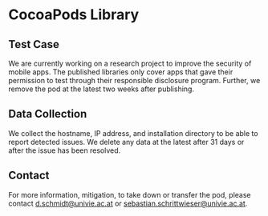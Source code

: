 CocoaPods Library
================


## Test Case
We are currently working on a research project to improve the security of mobile apps.
The published libraries only cover apps that gave their permission to test through their responsible disclosure program. 
Further, we remove the pod at the latest two weeks after publishing.



## Data Collection
We collect the hostname, IP address, and installation directory to be able to report detected issues.
We delete any data at the latest after 31 days or after the issue has been resolved. 


## Contact
For more information, mitigation, to take down or transfer the pod, please contact d.schmidt@univie.ac.at or sebastian.schrittwieser@univie.ac.at.
